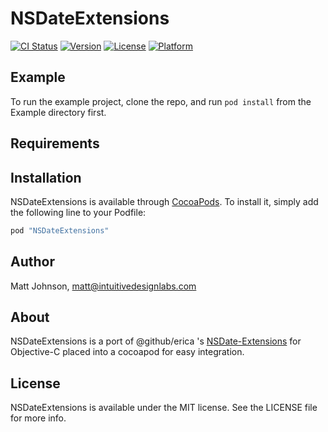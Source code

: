 # NSDateExtensions

[![CI Status](http://img.shields.io/travis/NSDateExtensions/NSDateExtensions.svg?style=flat)](https://travis-ci.org/NSDateExtensions/NSDateExtensions)
[![Version](https://img.shields.io/cocoapods/v/NSDateExtensions.svg?style=flat)](http://cocoapods.org/pods/NSDateExtensions)
[![License](https://img.shields.io/cocoapods/l/NSDateExtensions.svg?style=flat)](http://cocoapods.org/pods/NSDateExtensions)
[![Platform](https://img.shields.io/cocoapods/p/NSDateExtensions.svg?style=flat)](http://cocoapods.org/pods/NSDateExtensions)

## Example

To run the example project, clone the repo, and run `pod install` from the Example directory first.

## Requirements

## Installation

NSDateExtensions is available through [CocoaPods](http://cocoapods.org). To install
it, simply add the following line to your Podfile:

```ruby
pod "NSDateExtensions"
```

## Author

Matt Johnson, matt@intuitivedesignlabs.com

## About
NSDateExtensions is a port of @github/erica 's [NSDate-Extensions](https://github.com/erica/NSDate-Extensions) for Objective-C placed into a cocoapod for easy integration.

## License

NSDateExtensions is available under the MIT license. See the LICENSE file for more info.
